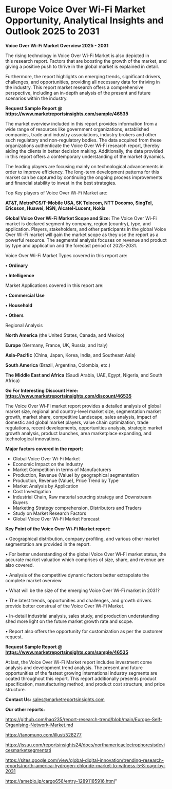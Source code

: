 # Europe Voice Over Wi-Fi Market Opportunity, Analytical Insights and Outlook 2025 to 2031

<Strong> Voice Over Wi-Fi Market Overview 2025 - 2031</strong>

The rising technology in Voice Over Wi-Fi Market is also depicted in this research report. Factors that are boosting the growth of the market, and giving a positive push to thrive in the global market is explained in detail.

Furthermore, the report highlights on emerging trends, significant drivers, challenges, and opportunities, providing all necessary data for thriving in the industry. This report market research offers a comprehensive perspective, including an in-depth analysis of the present and future scenarios within the industry.

<strong>Request Sample Report @ <a href=https://www.marketreportsinsights.com/sample/46535>https://www.marketreportsinsights.com/sample/46535</a></strong>

The market overview included in this report provides information from a wide range of resources like government organizations, established companies, trade and industry associations, industry brokers and other such regulatory and non-regulatory bodies. The data acquired from these organizations authenticate the Voice Over Wi-Fi research report, thereby aiding the clients in better decision making. Additionally, the data provided in this report offers a contemporary understanding of the market dynamics.

The leading players are focusing mainly on technological advancements in order to improve efficiency. The long-term development patterns for this market can be captured by continuing the ongoing process improvements and financial stability to invest in the best strategies.

Top Key players of Voice Over Wi-Fi Market are:

<strong>AT&T, MetroPCS/T-Mobile USA, SK Telecom, NTT Docomo, SingTel, Ericsson, Huawei, NSN, Alcatel-Lucent, Nokia</strong>

<strong><b>Global Voice Over Wi-Fi Market Scope and Size:</b></strong>
The Voice Over Wi-Fi market is declared segment by company, region (country), type, and application. Players, stakeholders, and other participants in the global Voice Over Wi-Fi market will gain the market scope as they use the report as a powerful resource. The segmental analysis focuses on revenue and product by type and application and the forecast period of 2025-2031.

Voice Over Wi-Fi Market Types covered in this report are:

<strong>•  Ordinary

•  Intelligence</strong>

Market Applications covered in this report are:

<strong>•  Commercial Use

•  Household

•  Others</strong> 

Regional Analysis

<strong>North America</strong> (the United States, Canada, and Mexico)

<strong>Europe</strong> (Germany, France, UK, Russia, and Italy)

<strong>Asia-Pacific</strong> (China, Japan, Korea, India, and Southeast Asia)

<strong>South America</strong> (Brazil, Argentina, Colombia, etc.)

<strong>The Middle East and Africa</strong> (Saudi Arabia, UAE, Egypt, Nigeria, and South Africa)

<strong>Go For Interesting Discount Here: <a href=https://www.marketreportsinsights.com/discount/46535>https://www.marketreportsinsights.com/discount/46535</a></strong>

The Voice Over Wi-Fi market report provides a detailed analysis of global market size, regional and country-level market size, segmentation market growth, market share, competitive Landscape, sales analysis, impact of domestic and global market players, value chain optimization, trade regulations, recent developments, opportunities analysis, strategic market growth analysis, product launches, area marketplace expanding, and technological innovations.

<strong><b>Major factors covered in the report:</b></strong>
<ul>
  <li>Global Voice Over Wi-Fi Market </li>
  <li>Economic Impact on the Industry</li>
  <li>Market Competition in terms of Manufacturers</li>
  <li>Production, Revenue (Value) by geographical segmentation</li>
  <li>Production, Revenue (Value), Price Trend by Type</li>
  <li>Market Analysis by Application</li>
  <li>Cost Investigation</li>
  <li>Industrial Chain, Raw material sourcing strategy and Downstream Buyers</li>
  <li>Marketing Strategy comprehension, Distributors and Traders</li>
  <li>Study on Market Research Factors</li>
  <li>Global Voice Over Wi-Fi Market Forecast</li>
</ul>

<strong><b>Key Point of the Voice Over Wi-Fi Market report:</b></strong>

• Geographical distribution, company profiling, and various other market segmentation are provided in the report.

• For better understanding of the global Voice Over Wi-Fi market status, the accurate market valuation which comprises of size, share, and revenue are also covered.

• Analysis of the competitive dynamic factors better extrapolate the complete market overview

• What will be the size of the emerging Voice Over Wi-Fi market in 2031?

• The latest trends, opportunities and challenges, and growth drivers provide better construal of the Voice Over Wi-Fi Market.

• In-detail industrial analysis, sales study, and production understanding shed more light on the future market growth rate and scope.

• Report also offers the opportunity for customization as per the customer request.

<strong>Request Sample Report @ <a href=https://www.marketreportsinsights.com/sample/46535>https://www.marketreportsinsights.com/sample/46535</a></strong>

At last, the Voice Over Wi-Fi Market report includes investment come analysis and development trend analysis. The present and future opportunities of the fastest growing international industry segments are coated throughout this report. This report additionally presents product specification, manufacturing method, and product cost structure, and price structure.

<strong>Contact Us:</strong>
sales@marketreportsinsights.com

<strong>Our other reports:</strong>

<a href=https://github.com/haq235/report-research-trend/blob/main/Europe-Self-Organising-Network-Market.md>https://github.com/haq235/report-research-trend/blob/main/Europe-Self-Organising-Network-Market.md</a>

<a href=https://tanomuno.com/illust/528277>https://tanomuno.com/illust/528277</a>

<a href=https://issuu.com/reportsinsights24/docs/northamericaelectrophoresisdevicesmarketsegmentati>https://issuu.com/reportsinsights24/docs/northamericaelectrophoresisdevicesmarketsegmentati</a>

<a href=https://sites.google.com/view/global-digital-innovation/trending-research-reports/north-america-hydrogen-chloride-market-to-witness-5-8-cagr-by-2031>https://sites.google.com/view/global-digital-innovation/trending-research-reports/north-america-hydrogen-chloride-market-to-witness-5-8-cagr-by-2031</a>

<a href=https://ameblo.jp/cargo656/entry-12891185916.html>https://ameblo.jp/cargo656/entry-12891185916.html</a>"
